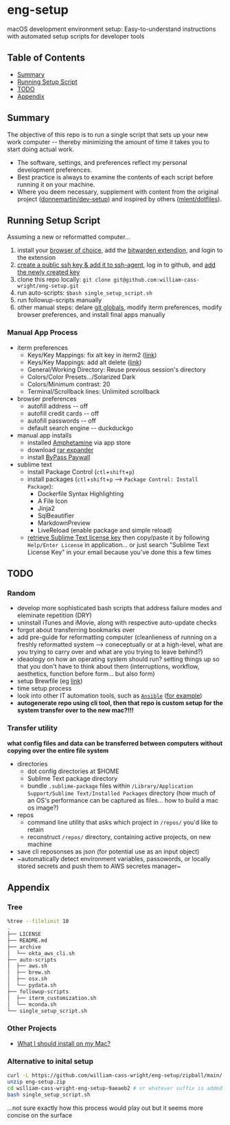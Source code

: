 # eng-setup
macOS development environment setup: Easy-to-understand instructions with automated setup scripts for developer tools

## Table of Contents
- [Summary](#summary)
- [Running Setup Script](#running-setup-script)
- [TODO](#todo)
- [Appendix](#appendix)

## Summary
The objective of this repo is to run a single script that sets up your new work computer -- thereby minimizing the amount of time it takes you to start doing actual work. 

- The software, settings, and preferences reflect my personal development preferences. 
- Best practice is always to examine the contents of each script before running it on your machine.
- Where you deem necessary, supplement with content from the original project ([donnemartin/dev-setup](https://github.com/donnemartin/dev-setup)) and inspired by others ([mlent/dotfiles](https://github.com/mlent/dotfiles)). 

## Running Setup Script
Assuming a new or reformatted computer...

1. install your [browser of choice](https://brave.com/), add the [bitwarden extendion](https://chrome.google.com/webstore/detail/bitwarden-free-password-m/nngceckbapebfimnlniiiahkandclblb?hl=en), and login to the extension
2. [create a public ssh key & add it to ssh-agent](https://docs.github.com/en/authentication/connecting-to-github-with-ssh/generating-a-new-ssh-key-and-adding-it-to-the-ssh-agent), log in to github, and [add the newly created key](https://docs.github.com/en/authentication/connecting-to-github-with-ssh/adding-a-new-ssh-key-to-your-github-account)
3. clone this repo locally: `git clone git@github.com:william-cass-wright/eng-setup.git`
4. run auto-scripts: `$bash single_setup_script.sh`
5. run followup-scripts manually
6. other manual steps: delare [git globals](https://git-scm.com/book/en/v2/Getting-Started-First-Time-Git-Setup), modify iterm preferences, modify browser preferences, and install final apps manually

### Manual App Process
- iterm preferences
	- Keys/Key Mappings: fix alt key in iterm2 ([link](https://www.clairecodes.com/blog/2018-10-15-making-the-alt-key-work-in-iterm2/))
	- Keys/Key Mappings: add alt delete ([link](https://stackoverflow.com/questions/42735929/how-to-delete-a-word-in-iterm-in-mac-os))
	- General/Working Directory: Reuse previous session's directory
	- Colors/Color Presets.../Solarized Dark
	- Colors/Minimum contrast: 20
	- Terminal/Scrollback lines: Unlimited scrollback
- browser preferences
	- autofill address 		-- off
	- autofill credit cards -- off
	- autofill passwords 	-- off
	- default search engine -- duckduckgo
- manual app installs
	- installed [Amphetamine](https://apps.apple.com/us/app/amphetamine/id937984704?mt=12) via app store
	- download [rar expander](http://rarexpander.sourceforge.net/)
	- install [ByPass Paywall](https://github.com/iamadamdev/bypass-paywalls-chrome)
- sublime text
	- install Package Control (`ctl`+`shift`+`p`)
	- install packages (`ctl`+`shift`+`p` --> `Package Control: Install Package`):
		- Dockerfile Syntax Highlighting
		- A File Icon
		- Jinja2
		- SqlBeautifier
		- MarkdownPreview
		- LiveReload (enable package and simple reload)
	- [retrieve Sublime Text license key](https://www.sublimetext.com/retrieve_key) then copy/paste it by following `Help/Enter License` in application... or just search "Sublime Text License Key" in your email because you've done this a few times

## TODO
### Random
- develop more sophisticated bash scripts that address failure modes and eleminate repetition (DRY)
- uninstall iTunes and iMovie, along with respective auto-update checks
- forgot about transferring bookmarks over
- add pre-guide for reformatting computer (cleanlieness of running on a freshly reformatted system --> coneceptually or at a high-level, what are you trying to carry over and what are you trying to leave behind?)
- ideaology on how an operating system should run? setting things up so that you don't have to think about them (interruptions, workflow, aesthetics, function before form... but also form)
- setup Brewfile (eg [link](https://github.com/gomex/mac-setup/blob/master/Brewfile))
- time setup process
- look into other IT automation tools, such as [`Ansible`](https://docs.ansible.com/ansible/latest/user_guide/index.html#getting-started) ([for example](https://github.com/geerlingguy/mac-dev-playbook))
- **autogenerate repo using cli tool, then that repo is custom setup for the system transfer over to the new mac?!!!**

### Transfer utility
**what config files and data can be transferred between computers without copying over the entire file system**
- directories
	- dot config directories at $HOME
	- Sublime Text package directory
	- bundle `.sublime-package` files within `/Library/Application Support/Sublime Text/Installed Packages` directory (how much of an OS's performance can be captured as files... how to build a mac os image?)
- repos
	- command line utility that asks which project in `/repos/` you'd like to retain
	- reconstruct `/repos/` directory, containing active projects, on new machine
- save cli reposonses as json (for potential use as an input object)
- ~automatically detect environment variables, passowords, or locally stored secrets and push them to AWS secretes manager~

## Appendix
### Tree
```bash
%tree --filelimit 10
.
├── LICENSE
├── README.md
├── archive
│  └── okta_aws_cli.sh
├── auto-scripts
│  ├── aws.sh
│  ├── brew.sh
│  ├── osx.sh
│  └── pydata.sh
├── followup-scripts
│  ├── iterm_customization.sh
│  └── mconda.sh
└── single_setup_script.sh
```

### Other Projects
- [What I should install on my Mac?](https://dev.to/gomex/what-i-should-install-on-my-mac-5bbi)

### Alternative to inital setup
```bash
curl -L https://github.com/william-cass-wright/eng-setup/zipball/main/ -o eng-setup.zip
unzip eng-setup.zip
cd william-cass-wright-eng-setup-9aeaeb2 # or whatever suffix is added
bash single_setup_script.sh
```
...not sure exactly how this process would play out but it seems more concise on the surface
